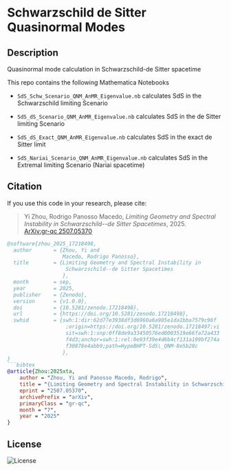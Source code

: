# Schwarzschild de Sitter Quasinormal Modes

## Description
Quasinormal mode calculation in Schwarzschild-de Sitter spacetime

This repo contains the following Mathematica Notebooks
- `SdS_Schw_Scenario_QNM_AnMR_Eigenvalue.nb`
calculates SdS in the Schwarzschild limiting Scenario

- `SdS_dS_Scenario_QNM_AnMR_Eigenvalue.nb`
calculates SdS in the de Sitter limiting Scenario

- `SdS_dS_Exact_QNM_AnMR_Eigenvalue.nb`
calculates SdS in the exact de Sitter limit

- `SdS_Nariai_Scenario_QNM_AnMR_Eigenvalue.nb`
calculates SdS in the Extremal limiting Scenario (Nariai spacetime)

## Citation
If you use this code in your research, please cite:
> Yi Zhou, Rodrigo Panosso Macedo, *Limiting Geometry and Spectral Instability in Schwarzschild--de Sitter Spacetimes*, 2025.  
> [ArXiv:gr-qc 2507.05370](https://arxiv.org/abs/2507.05370)

```bibtex
@software{zhou_2025_17218498,
  author       = {Zhou, Yi and
                  Macedo, Rodrigo Panosso},
  title        = {Limiting Geometry and Spectral Instability in
                   Schwarzschild--de Sitter Spacetimes
                  },
  month        = sep,
  year         = 2025,
  publisher    = {Zenodo},
  version      = {v1.0.0},
  doi          = {10.5281/zenodo.17218498},
  url          = {https://doi.org/10.5281/zenodo.17218498},
  swhid        = {swh:1:dir:62d77e3938df3d6960a6a905e1da1bba7579c96f
                   ;origin=https://doi.org/10.5281/zenodo.17218497;vi
                   sit=swh:1:snp:0ff8de9a33450576ed0003519e66fa72a433
                   f4d3;anchor=swh:1:rel:0e93f39e4d6b4cf131a199bf274a
                   f30878e4abb9;path=HypeBHPT-SdS\_QNM-8e5b28c
                  },
}
```bibtex
@article{Zhou:2025xta,
    author = "Zhou, Yi and Panosso Macedo, Rodrigo",
    title = "{Limiting Geometry and Spectral Instability in Schwarzschild--de Sitter Spacetimes}",
    eprint = "2507.05370",
    archivePrefix = "arXiv",
    primaryClass = "gr-qc",
    month = "7",
    year = "2025"
}
```

## License
![License](https://img.shields.io/badge/license-BSD%203--Clause-blue.svg)

